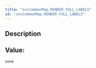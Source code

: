 ```yaml
---
title: "sncCommonMap.RENDER_FULL_LABELS"
id: "sncCommonMap.RENDER_FULL_LABELS"
---
```

## Description



## Value: 
```
none
```